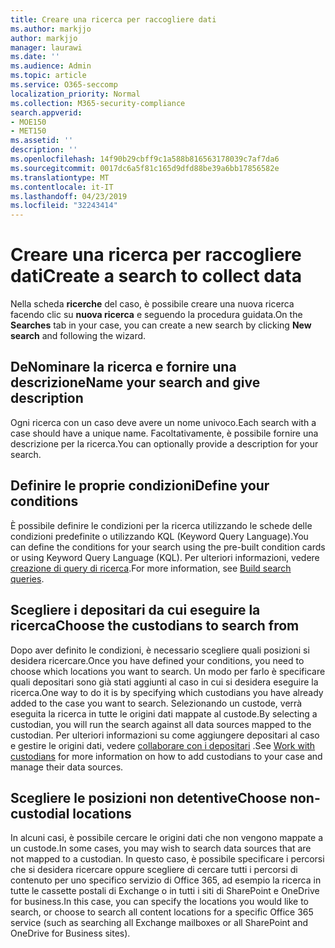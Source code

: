 ```yaml
---
title: Creare una ricerca per raccogliere dati
ms.author: markjjo
author: markjjo
manager: laurawi
ms.date: ''
ms.audience: Admin
ms.topic: article
ms.service: O365-seccomp
localization_priority: Normal
ms.collection: M365-security-compliance
search.appverid:
- MOE150
- MET150
ms.assetid: ''
description: ''
ms.openlocfilehash: 14f90b29cbff9c1a588b816563178039c7af7da6
ms.sourcegitcommit: 0017dc6a5f81c165d9dfd88be39a6bb17856582e
ms.translationtype: MT
ms.contentlocale: it-IT
ms.lasthandoff: 04/23/2019
ms.locfileid: "32243414"
---
```

# <a name="create-a-search-to-collect-data"></a><span data-ttu-id="84b96-102">Creare una ricerca per raccogliere dati</span><span class="sxs-lookup"><span data-stu-id="84b96-102">Create a search to collect data</span></span>

<span data-ttu-id="84b96-103">Nella scheda **ricerche** del caso, è possibile creare una nuova ricerca facendo clic su **nuova ricerca** e seguendo la procedura guidata.</span><span class="sxs-lookup"><span data-stu-id="84b96-103">On the **Searches** tab in your case, you can create a new search by clicking **New search** and following the wizard.</span></span>

## <a name="name-your-search-and-give-description"></a><span data-ttu-id="84b96-104">DeNominare la ricerca e fornire una descrizione</span><span class="sxs-lookup"><span data-stu-id="84b96-104">Name your search and give description</span></span>

<span data-ttu-id="84b96-105">Ogni ricerca con un caso deve avere un nome univoco.</span><span class="sxs-lookup"><span data-stu-id="84b96-105">Each search with a case should have a unique name.</span></span> <span data-ttu-id="84b96-106">Facoltativamente, è possibile fornire una descrizione per la ricerca.</span><span class="sxs-lookup"><span data-stu-id="84b96-106">You can optionally provide a description for your search.</span></span> 

## <a name="define-your-conditions"></a><span data-ttu-id="84b96-107">Definire le proprie condizioni</span><span class="sxs-lookup"><span data-stu-id="84b96-107">Define your conditions</span></span>

<span data-ttu-id="84b96-108">È possibile definire le condizioni per la ricerca utilizzando le schede delle condizioni predefinite o utilizzando KQL (Keyword Query Language).</span><span class="sxs-lookup"><span data-stu-id="84b96-108">You can define the conditions for your search using the pre-built condition cards or using Keyword Query Language (KQL).</span></span> <span data-ttu-id="84b96-109">Per ulteriori informazioni, vedere [creazione di query di ricerca](building-search-queries.md).</span><span class="sxs-lookup"><span data-stu-id="84b96-109">For more information, see [Build search queries](building-search-queries.md).</span></span>

## <a name="choose-the-custodians-to-search-from"></a><span data-ttu-id="84b96-110">Scegliere i depositari da cui eseguire la ricerca</span><span class="sxs-lookup"><span data-stu-id="84b96-110">Choose the custodians to search from</span></span>

<span data-ttu-id="84b96-111">Dopo aver definito le condizioni, è necessario scegliere quali posizioni si desidera ricercare.</span><span class="sxs-lookup"><span data-stu-id="84b96-111">Once you have defined your conditions, you need to choose which locations you want to search.</span></span> <span data-ttu-id="84b96-112">Un modo per farlo è specificare quali depositari sono già stati aggiunti al caso in cui si desidera eseguire la ricerca.</span><span class="sxs-lookup"><span data-stu-id="84b96-112">One way to do it is by specifying which custodians you have already added to the case you want to search.</span></span> <span data-ttu-id="84b96-113">Selezionando un custode, verrà eseguita la ricerca in tutte le origini dati mappate al custode.</span><span class="sxs-lookup"><span data-stu-id="84b96-113">By selecting a custodian, you will run the search against all data sources mapped to the custodian.</span></span> <span data-ttu-id="84b96-114">Per ulteriori informazioni su come aggiungere depositari al caso e gestire le origini dati, vedere [collaborare con i depositari](managing-custodians.md) .</span><span class="sxs-lookup"><span data-stu-id="84b96-114">See [Work with custodians](managing-custodians.md) for more information on how to add custodians to your case and manage their data sources.</span></span>

## <a name="choose-non-custodial-locations"></a><span data-ttu-id="84b96-115">Scegliere le posizioni non detentive</span><span class="sxs-lookup"><span data-stu-id="84b96-115">Choose non-custodial locations</span></span>

<span data-ttu-id="84b96-116">In alcuni casi, è possibile cercare le origini dati che non vengono mappate a un custode.</span><span class="sxs-lookup"><span data-stu-id="84b96-116">In some cases, you may wish to search data sources that are not mapped to a custodian.</span></span> <span data-ttu-id="84b96-117">In questo caso, è possibile specificare i percorsi che si desidera ricercare oppure scegliere di cercare tutti i percorsi di contenuto per uno specifico servizio di Office 365, ad esempio la ricerca in tutte le cassette postali di Exchange o in tutti i siti di SharePoint e OneDrive for business.</span><span class="sxs-lookup"><span data-stu-id="84b96-117">In this case, you can specify the locations you would like to search, or choose to search all content locations for a specific Office 365 service (such as searching all Exchange mailboxes or all SharePoint and OneDrive for Business sites).</span></span>